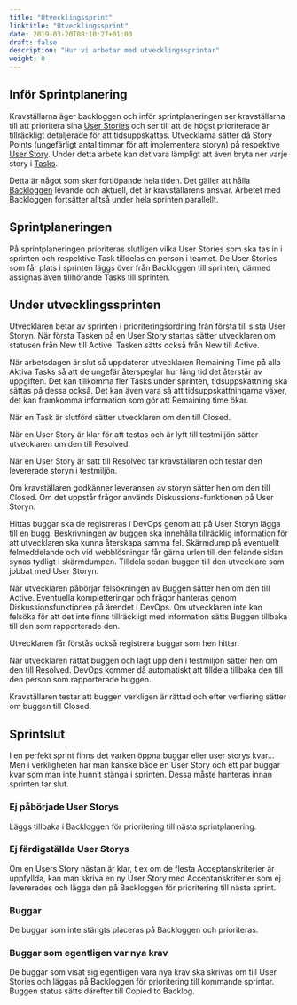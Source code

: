 ```yaml
---
title: "Utvecklingssprint"
linktitle: "Utvecklingssprint"
date: 2019-03-20T08:10:27+01:00
draft: false
description: "Hur vi arbetar med utvecklingssprintar"
weight: 0
---
```

## Inför Sprintplanering

Kravställarna äger backloggen och inför sprintplaneringen ser kravställarna till att prioritera sina [User Stories](/metoder/userstories/) och ser till att de högst prioriterade är tillräckligt detaljerade för att tidsuppskattas. Utvecklarna sätter då Story Points (ungefärligt antal timmar för att implementera storyn) på respektive [User Story](/metoder/userstories/). Under detta arbete kan det vara lämpligt att även bryta ner varje story i [Tasks](/verktyg/devops/#tasks).

Detta är något som sker fortlöpande hela tiden. Det gäller att hålla [Backloggen](/verktyg/devops/#backlog) levande och aktuell, det är kravställarens ansvar. Arbetet med Backloggen fortsätter alltså under hela sprinten parallellt.

## Sprintplaneringen

På sprintplaneringen prioriteras slutligen vilka User Stories som ska tas in i sprinten och respektive Task tilldelas en person i teamet. De User Stories som får plats i sprinten läggs över från Backloggen till sprinten, därmed assignas även tillhörande Tasks till sprinten.

## Under utvecklingssprinten

Utvecklaren betar av sprinten i prioriteringsordning från första till sista User Storyn. När första Tasken på en User Story startas sätter utvecklaren om statusen från New till Active. Tasken sätts också från New till Active.

När arbetsdagen är slut så uppdaterar utvecklaren Remaining Time på alla Aktiva Tasks så att de ungefär återspeglar hur lång tid det återstår av uppgiften. Det kan tillkomma fler Tasks under sprinten, tidsuppskattning ska sättas på dessa också. Det kan även vara så att tidsuppskattningarna växer, det kan framkomma information som gör att Remaining time ökar.

När en Task är slutförd sätter utvecklaren om den till Closed.

När en User Story är klar för att testas och är lyft till testmiljön sätter utvecklaren om den till Resolved.

När en User Story är satt till Resolved tar kravställaren och testar den levererade storyn i testmiljön.

Om kravställaren godkänner leveransen av storyn sätter hen om den till Closed. Om det uppstår frågor används Diskussions-funktionen på User Storyn.

Hittas buggar ska de registreras i DevOps genom att på User Storyn lägga till en bugg. Beskrivningen av buggen ska innehålla tillräcklig information för att utvecklaren ska kunna återskapa samma fel. Skärmdump på eventuellt felmeddelande och vid webblösningar får gärna urlen till den felande sidan synas tydligt i skärmdumpen. Tilldela sedan buggen till den utvecklare som jobbat med User Storyn.

När utvecklaren påbörjar felsökningen av Buggen sätter hen om den till Active. Eventuella kompletteringar och frågor hanteras genom Diskussionsfunktionen på ärendet i DevOps. Om utvecklaren inte kan felsöka för att det inte finns tillräckligt med information sätts Buggen tillbaka till den som rapporterade den.

Utvecklaren får förstås också registrera buggar som hen hittar.

När utvecklaren rättat buggen och lagt upp den i testmiljön sätter hen om den till Resolved. DevOps kommer då automatiskt att tilldela tillbaka den till den person som rapporterade buggen.

Kravställaren testar att buggen verkligen är rättad och efter verfiering sätter om buggen till Closed.

## Sprintslut

I en perfekt sprint finns det varken öppna buggar eller user storys kvar... Men i verkligheten har man kanske både en User Story och ett par buggar kvar som man inte hunnit stänga i sprinten. Dessa måste hanteras innan sprinten tar slut.

### Ej påbörjade User Storys

Läggs tillbaka i Backloggen för prioritering till nästa sprintplanering.

### Ej färdigställda User Storys

Om en Users Story nästan är klar, t ex om de flesta Acceptanskriterier är uppfyllda, kan man skriva en ny User Story med Acceptanskriterier som ej levererades och lägga den på Backloggen för prioritering till nästa sprint.

### Buggar 

De buggar som inte stängts placeras på Backloggen och prioriteras.

### Buggar som egentligen var nya krav

De buggar som visat sig egentligen vara nya krav ska skrivas om till User Stories och läggas på Backloggen för prioritering till kommande sprintar. Buggen status sätts därefter till Copied to Backlog.
